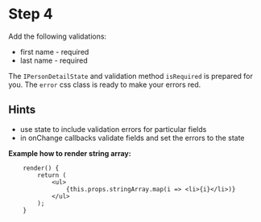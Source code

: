 # Step 4

Add the following validations:
- first name - required
- last name - required

The `IPersonDetailState` and validation method `isRequired` is prepared for you.
The `error` css class is ready to make your errors red.

## Hints
- use state to include validation errors for particular fields
- in onChange callbacks validate fields and set the errors to the state

__Example how to render string array:__

```
    render() {
        return (
            <ul>
                {this.props.stringArray.map(i => <li>{i}</li>)}
            </ul>
        );
    }
```